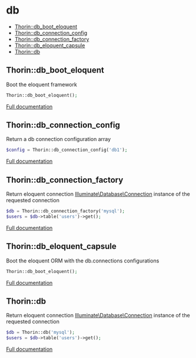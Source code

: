 # db

- [Thorin::db_boot_eloquent](#Thorin::db_boot_eloquent)
- [Thorin::db_connection_config](#Thorin::db_connection_config)
- [Thorin::db_connection_factory](#Thorin::db_connection_factory)
- [Thorin::db_eloquent_capsule](#Thorin::db_eloquent_capsule)
- [Thorin::db](#Thorin::db)
## Thorin::db_boot_eloquent
Boot the eloquent framework
```php
Thorin::db_boot_eloquent();
```

[Full documentation](/doc/src/functions/db/t_db_boot_eloquent.md)

## Thorin::db_connection_config
Return a db connection configuration array
```php
$config = Thorin::db_connection_config('db1');
```

[Full documentation](/doc/src/functions/db/t_db_connection_config.md)

## Thorin::db_connection_factory
Return eloquent connection [Illuminate\Database\Connection](https://laravel.com/api/5.3/Illuminate/Database/Connection.html) instance of the requested connection
```php
$db = Thorin::db_connection_factory('mysql');
$users = $db->table('users')->get();
```

[Full documentation](/doc/src/functions/db/t_db_connection_factory.md)

## Thorin::db_eloquent_capsule
Boot the eloquent ORM with the db.connections configurations
```php
Thorin::db_boot_eloquent();
```

[Full documentation](/doc/src/functions/db/t_db_eloquent_capsule.md)

## Thorin::db
Return eloquent connection [Illuminate\Database\Connection](https://laravel.com/api/5.3/Illuminate/Database/Connection.html) instance of the requested connection
```php
$db = Thorin::db('mysql');
$users = $db->table('users')->get();
```

[Full documentation](/doc/src/functions/db/t_db.md)
